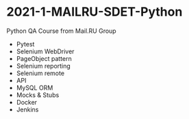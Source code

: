 # 2021-1-MAILRU-SDET-Python

Python QA Course from Mail.RU Group

- Pytest
- Selenium WebDriver
- PageObject pattern
- Selenium reporting
- Selenium remote
- API
- MySQL ORM
- Mocks & Stubs
- Docker
- Jenkins

